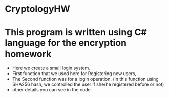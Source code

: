 # CryptologyHW 
# This program is written using C# language for the encryption homework
 * Here we create a small login system. 
 * First function that we used here for Registering new users,
 * The Second function was for a login operation. (in this function using SHA256 hash, we controlled the user if she/he registered before or not)
 * other details you can see in the code
